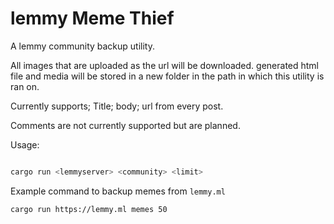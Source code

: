 # lemmy Meme Thief

A lemmy community backup utility.

All images that are uploaded as the url will be downloaded. generated html file and media will be stored in a new folder in the path in which this utility is ran on. 

Currently supports; Title; body; url from every post.

Comments are not currently supported but are planned.

Usage:

```bash

cargo run <lemmyserver> <community> <limit>
```

Example command to backup memes from `lemmy.ml`

```
cargo run https://lemmy.ml memes 50
```




